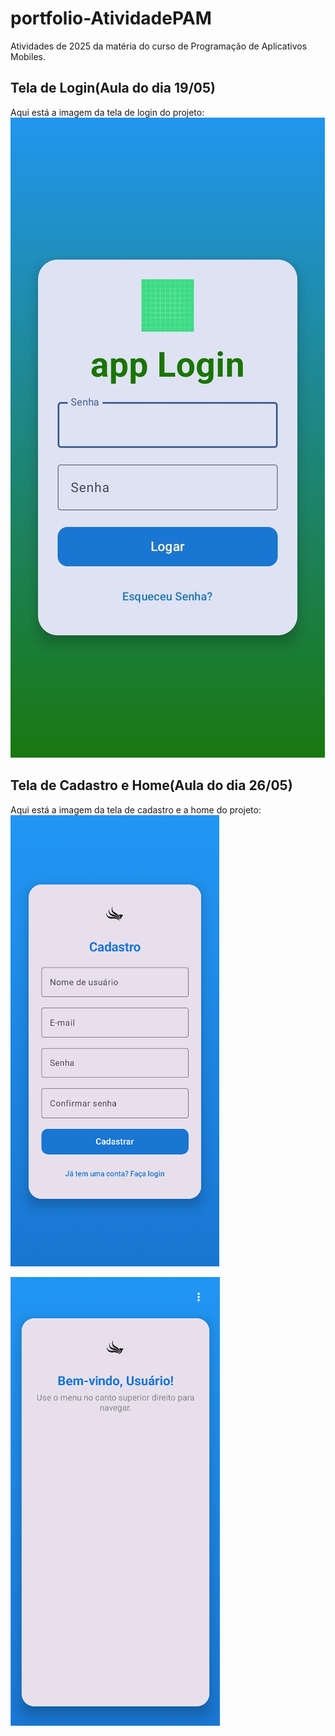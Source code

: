 # portfolio-AtividadePAM
Atividades de 2025 da matéria do curso de Programação de Aplicativos Mobiles.

## Tela de Login(Aula do dia 19/05)
Aqui está a imagem da tela de login do projeto:
![Tela de Login](Imagem/Login.jpeg)

## Tela de Cadastro e Home(Aula do dia 26/05)
Aqui está a imagem da tela de cadastro e a home do projeto:
![Tela do Cadastro](Imagem/Cadastro.png)

![Tela Home](Imagem/Home.png)


